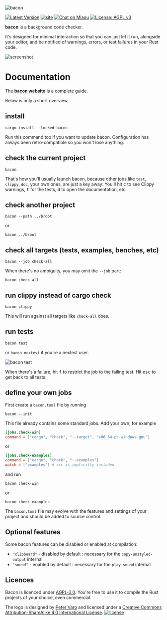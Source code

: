 ![bacon][logo]

[logo]: img/logo-text.png?raw=true "bacon"

[![Latest Version][s1]][l1] [![site][s4]][l4] [![Chat on Miaou][s2]][l2] [![License: AGPL v3][s3]][l3]

[s1]: https://img.shields.io/crates/v/bacon.svg
[l1]: https://crates.io/crates/bacon

[s2]: https://dystroy.org/chat-shield.svg
[l2]: https://miaou.dystroy.org/4683?bacon

[s3]: https://img.shields.io/badge/License-AGPL_v3-blue.svg
[l3]: https://www.gnu.org/licenses/agpl-3.0

[s4]: https://dystroy.org/dystroy-doc-pink-shield.svg
[l4]: https://dystroy.org/bacon

**bacon** is a background code checker.

It's designed for minimal interaction so that you can just let it run, alongside your editor, and be notified of warnings, errors, or test failures in your Rust code.

![screenshot](doc/screenshot.png)

# Documentation

The **[bacon website](https://dystroy.org/bacon)** is a complete guide.

Below is only a short overview.

## install

    cargo install --locked bacon

Run this command too if you want to update bacon. Configuration has always been retro-compatible so you won't lose anything.

## check the current project

    bacon

That's how you'll usually launch bacon, because other jobs like `test`, `clippy`, `doc`, your own ones, are just a key away: You'll hit <kbd>c</kbd> to see Clippy warnings, <kbd>t</kbd> for the tests, <kbd>d</kbd> to open the documentation, etc.


## check another project

    bacon --path ../broot

or

    bacon ../broot

## check all targets (tests, examples, benches, etc)

    bacon --job check-all

When there's no ambiguity, you may omit the `--job` part:

    bacon check-all

## run clippy instead of cargo check

    bacon clippy

This will run against all targets like `check-all` does.

## run tests

    bacon test

or `bacon nextest` if you're a nextest user.

![bacon test](doc/test.png)


When there's a failure, hit <kbd>f</kbd> to restrict the job to the failing test.
Hit <kbd>esc</kbd> to get back to all tests.

## define your own jobs

First create a `bacon.toml` file by running

    bacon --init

This file already contains some standard jobs. Add your own, for example

```toml
[jobs.check-win]
command = ["cargo", "check", "--target", "x86_64-pc-windows-gnu"]
```

or

```toml
[jobs.check-examples]
command = ["cargo", "check", "--examples"]
watch = ["examples"] # src is implicitly included
```

and run

    bacon check-win

or

    bacon check-examples

The `bacon.toml` file may evolve with the features and settings of your project and should be added to source control.

## Optional features

Some bacon features can be disabled or enabled at compilation:

* `"clipboard"` - disabled by default : necessary for the `copy-unstyled-output` internal
* `"sound"` - enabled by default : necessary for the `play-sound` internal

## Licences

Bacon is licenced under [AGPL-3.0](https://www.gnu.org/licenses/agpl-3.0.en.html).
You're free to use it to compile the Rust projects of your choice, even commercial.

The logo is designed by [Peter Varo][pv] and licensed under a
[Creative Commons Attribution-ShareAlike 4.0 International License][cc-lic].
[![license][cc-img]][cc-lic]

[pv]: https://petervaro.com
[cc-lic]: https://creativecommons.org/licenses/by-sa/4.0
[cc-img]: https://i.creativecommons.org/l/by-sa/4.0/80x15.png
